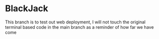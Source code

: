 # BlackJack
This branch is to test out web deployment, I will not touch the original terminal based code in the main branch as a reminder of how far we have come
